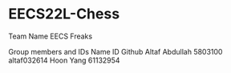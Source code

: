 # EECS22L-Chess

Team Name
EECS Freaks

Group members and IDs
Name               ID         Github
Altaf Abdullah   5803100    altaf032614 
Hoon Yang        61132954
